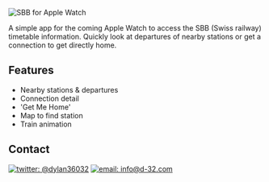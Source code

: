 ![SBB for Apple Watch](http://46.105.26.1/uploads/sbbapple2.jpg)

A simple app for the coming Apple Watch to access the SBB (Swiss railway) timetable information. Quickly look at departures of nearby stations or get a connection to get directly home.  

Features
---
- Nearby stations & departures
- Connection detail
- 'Get Me Home'
- Map to find station
- Train animation

Contact
---

[![twitter: @dylan36032](http://img.shields.io/badge/twitter-%40dylan36032-blue.svg?style=flat)](https://twitter.com/dylan36032) 
[![email: info@d-32.com](http://img.shields.io/badge/email-info%40d--32.com-orange.svg?style=flat)](mailto:info@d-32.com)